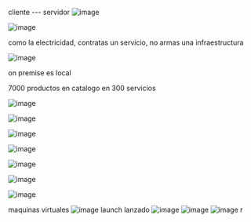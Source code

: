 
cliente --- servidor
![image](https://user-images.githubusercontent.com/91554777/223751123-f779bfff-0f32-451d-9a78-1d9a7d6e0684.png)

![image](https://user-images.githubusercontent.com/91554777/223745298-afa77629-3ccd-48bf-9644-6ec7af6560b8.png)

como la electricidad, contratas un servicio, no armas una infraestructura

![image](https://user-images.githubusercontent.com/91554777/223745669-9cf302a3-fea8-4301-bd85-0befe989c7a9.png)

on premise es local

7000 productos en catalogo en 300 servicios

![image](https://user-images.githubusercontent.com/91554777/223747506-4a6ff3a1-63d4-4397-a131-8578ce5b4c9e.png)

![image](https://user-images.githubusercontent.com/91554777/223747963-4beb2356-ae52-4970-aff4-eb779c163ea8.png)

![image](https://user-images.githubusercontent.com/91554777/223748098-01ae77d4-8231-48b7-a320-907dae500ca2.png)

![image](https://user-images.githubusercontent.com/91554777/223748475-da559066-b094-4326-96b2-0f12dc2d6480.png)

![image](https://user-images.githubusercontent.com/91554777/223748674-fa1d53b1-1778-45ce-b063-0351003689f4.png)

![image](https://user-images.githubusercontent.com/91554777/223749137-7a07cdc9-5094-4c21-b966-e9cadbc937c8.png)

![image](https://user-images.githubusercontent.com/91554777/223749757-dbf0e238-6d7e-4c90-9599-58595a4e18e0.png)

maquinas virtuales
![image](https://user-images.githubusercontent.com/91554777/223751675-6327cc4f-faa3-4e5c-8633-6afe95ab969f.png)
launch lanzado
![image](https://user-images.githubusercontent.com/91554777/223751948-40c1f4af-5892-4111-a6e1-fc51924c175f.png)
![image](https://user-images.githubusercontent.com/91554777/223752454-61499e76-0102-4b4d-923d-f36557c18dcd.png)
![image](https://user-images.githubusercontent.com/91554777/223752590-68120e62-e534-4c22-bf14-28996f047399.png)
r
